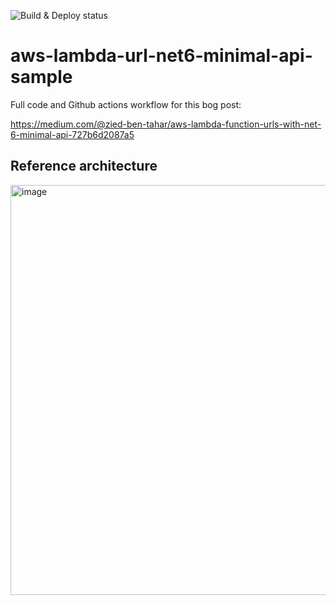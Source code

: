 ![Build & Deploy status](https://github.com/ziedbentahar/aws-lambda-url-net6-minimal-api-sample/actions/workflows/main-pipeline/badge.svg)


# aws-lambda-url-net6-minimal-api-sample

Full code and Github actions workflow for this bog post:

https://medium.com/@zied-ben-tahar/aws-lambda-function-urls-with-net-6-minimal-api-727b6d2087a5 

## Reference architecture

<img width="656" alt="image" src="https://user-images.githubusercontent.com/6813975/166872153-31785e5b-7d81-4de6-85f7-03da1a635458.png">
